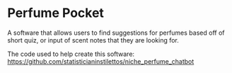 # Perfume Pocket
A software that allows users to find suggestions for perfumes based off of short quiz, or input of scent notes that they are looking for. 

The code used to help create this software: https://github.com/statisticianinstilettos/niche_perfume_chatbot
